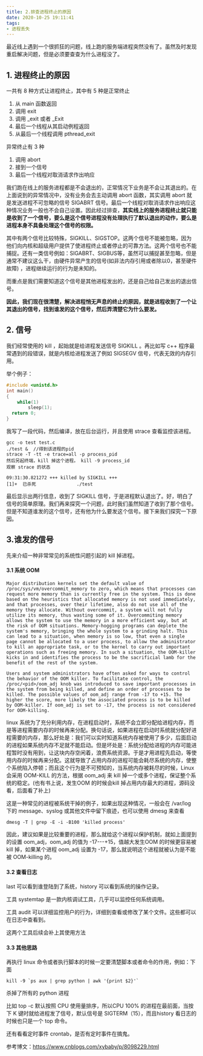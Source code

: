```yaml
---
title: 2.排查进程终止的原因
date: 2020-10-25 19:11:41
tags:
- 进程丢失
---
```


最近线上遇到一个很抓狂的问题，线上跑的服务端进程突然没有了。虽然及时发现重启解决问题，但是必须要查查为什么进程没了。

## 1. 进程终止的原因

一共有 8 种方式让进程终止，其中有 5 种是正常终止

1. 从 main 函数返回
2. 调用 exit
3. 调用 _exit 或者 _Exit
4. 最后一个线程从其启动例程返回
5. 从最后一个线程调用 pthread_exit

异常终止有 3 种

1. 调用 abort
2. 接到一个信号
3. 最后一个线程对取消请求作出响应

我们跑在线上的服务进程都是不会退出的，正常情况下业务是不会让其退出的。在上面说到的异常情况中，没有业务会去主动调用 abort 函数，其实调用 abort 就是发送进程不可忽略的信号 SIGABRT 信号。最后一个线程对取消请求作出响应这种情况业务一般也不会自己设置。因此经过排查，**其实线上的服务进程终止就只能是收到了一个信号，要么是这个信号进程没有处理执行了默认退出的动作，要么是进程本身不具备处理这个信号的权限。**

其中有两个信号比较特殊，SIGKILL、SIGSTOP。这两个信号不能被忽略，因为他们向内核和超级用户提供了使进程终止或者停止的可靠方法。这两个信号也不能捕捉。还有一类信号例如：SIGABRT、SIGBUS等，虽然可以捕捉甚至忽略，但是通常不建议这么干，由硬件异常产生的信号(如非法内存引用或者除以0，甚至硬件故障) ，进程继续运行的行为是未知的。

而重点是我们需要知道这个信号是其他进程发出的，还是自己给自己发出的退出信号。

**因此，我们现在很清楚，解决进程悄无声息的终止的原因，就是进程收到了一个让其退出的信号，找到谁发的这个信号，然后弄清楚它为什么要发。**

## 2. 信号

我们经常使用的 kill ，起始就是给进程发送信号 SIGKILL 。再比如写 c++ 程序最常遇到的段错误，就是内核给进程发送了例如 SIGSEGV 信号，代表无效的内存引用。

举个例子：

```c++
#include <unistd.h>
int main()
{
	while(1)
		sleep(1);
  return 0;
}
```

我写了一段代码，然后编译，放在后台运行，并且使用 strace 查看监控该进程。

```
gcc -o test test.c
./test &  //得到该进程的pid
strace -T -tt -e trace=all -p process_pid
然后另起终端，kill 掉这个进程。 kill -9 process_id
观察 strace 的状态
```

```
09:31:30.821272 +++ killed by SIGKILL +++
[1]+  已杀死               ./test
```

最后显示出两行信息，收到了 SIGKILL 信号，于是进程默认退出了。好，明白了信号的简单原理。我们再来探究一个问题，此时我们虽然知道了收到了那个信号。但是不知道谁发的这个信号，还有他为什么要发这个信号。接下来我们探究一下原因。

## 3.谁发的信号

先来介绍一种非常常见的系统性问题引起的 kill 掉进程。

#### 3.1 系统 OOM

```
Major distribution kernels set the default value of /proc/sys/vm/overcommit_memory to zero, which means that processes can request more memory than is currently free in the system. This is done based on the heuristics that allocated memory is not used immediately, and that processes, over their lifetime, also do not use all of the memory they allocate. Without overcommit, a system will not fully utilize its memory, thus wasting some of it. Overcommiting memory allows the system to use the memory in a more efficient way, but at the risk of OOM situations. Memory-hogging programs can deplete the system's memory, bringing the whole system to a grinding halt. This can lead to a situation, when memory is so low, that even a single page cannot be allocated to a user process, to allow the administrator to kill an appropriate task, or to the kernel to carry out important operations such as freeing memory. In such a situation, the OOM-killer kicks in and identifies the process to be the sacrificial lamb for the benefit of the rest of the system.

Users and system administrators have often asked for ways to control the behavior of the OOM killer. To facilitate control, the /proc/<pid>/oom_adj knob was introduced to save important processes in the system from being killed, and define an order of processes to be killed. The possible values of oom_adj range from -17 to +15. The higher the score, more likely the associated process is to be killed by OOM-killer. If oom_adj is set to -17, the process is not considered for OOM-killing.
```

linux 系统为了充分利用内存，在进程启动时，系统不会立即分配给进程内存，而是等进程需要内存的时候再来分配。换句话说，如果进程在启动时系统就分配好进程需要的内存，那么好处是：我们可以实时知道系统内存被使用了多少，后面启动的进程如果系统内存不足就不能启动。但是坏处是：系统分配给进程的内存可能进程暂时没有用到，让这块内存空闲着，浪费系统资源。于是才用进程先启动，等使用内存的时候再来分配。这就导致了占用内存的进程可能会耗尽系统的内存，使整个系统陷入停顿；而且这个行为是不可预知的，当系统内存被耗尽的时候，Linux 会采用 OOM-KILL 的方法，根据 oom_adj 来 kill 掉一个或多个进程，保证整个系统的稳定。(也有书上说，发生OOM 的时候会kill 掉占用内存最大的进程，源码没看，后面看了补上)

这是一种常见的进程被系统干掉的例子，如果出现这种情况，一般会在 /var/log 下的 message、syslog 或其他文件中留下痕迹，也可以使用 dmesg 来查看

```
dmesg -T | grep -E -i -B100 'killed process'
```

因此，建议如果是比较重要的进程，那么就给这个进程以保护机制，就如上面提到的设置 oom_adj，oom_adj 的值为 -17---+15，值越大发生OOM 的时候更容易被 kill 掉，如果某个进程 oom_adj 设置为 -17，那么就说明这个进程就被认为是不能被 OOM-killing 的。

#### 3.2 查看日志

last 可以看到谁登陆到了系统，history 可以看到系统的操作记录。

工具 systemtap 是一款内核调试工具，几乎可以监控任何系统调用。

工具 audit 可以详细监控用户的行为，详细到查看或修改了某个文件。这些都可以在日志中查看到。

这两个工具后续会补上其使用方法

#### 3.3 其他思路

再执行 linux 命令或者执行脚本的时候一定要清楚脚本或者命令的作用，例如：下面

```
kill -9 `ps aux | grep python | awk '{print $2}'`
```

杀掉了所有的 python 进程

比如 top -c 默认按照 CPU 使用量排序，所以CPU 100% 的进程在最前面，当按下 K 键时就给进程发了信号，默认信号是 SIGTERM（15），而且history 看日志的时候也只是一个 top 命令。

还有看看定时事件 crontab，是否有定时事件在搞鬼。



参考博文：https://www.cnblogs.com/xybaby/p/8098229.html

